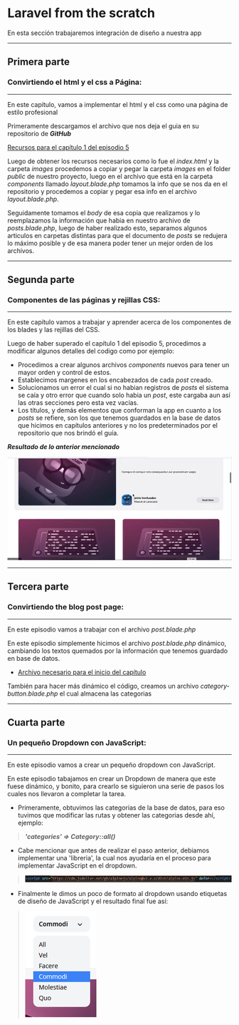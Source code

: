 # Laravel from the scratch

En esta sección trabajaremos integración de diseño a nuestra app

--------------------------------------------------------

## **Primera parte**
### Convirtiendo el html y el css a Página:
--------------------------------------------------------
En este capítulo, vamos a implementar el html y el css como una página de estilo profesional

Primeramente descargamos el archivo que nos deja el guia en su repositorio de ***GitHub***

[Recursos para el capítulo 1 del episodio 5]('https://github.com/laracasts/Laravel-From-Scratch-HTML-CSS')

Luego de obtener los recursos necesarios como lo fue el *index.html* y la carpeta *images* procedemos a copiar y pegar la carpeta *images* en el folder *public* de nuestro proyecto, luego en el archivo que está en la carpeta *components* llamado *layout.blade.php* tomamos la info que se nos da en el repositorio y procedemos a copiar y pegar esa info en el archivo *layout.blade.php*.

Seguidamente tomamos el *body* de esa copia que realizamos y lo reemplazamos la información que habia en nuestro archivo de *posts.blade.php*, luego de haber realizado esto, separamos algunos articulos en carpetas distintas para que el documento de *posts* se redujera lo máximo posible y de esa manera poder tener un mejor orden de los archivos.

--------------------------------------------------------

## **Segunda parte**
### Componentes de las páginas y rejillas CSS:
--------------------------------------------------------

En este capítulo vamos a trabajar y aprender acerca de los componentes de los blades y las rejillas del CSS.

Luego de haber superado el capítulo 1 del episodio 5, procedimos a modificar algunos detalles del codigo como por ejemplo:

* Procedimos a crear algunos archivos *components* nuevos para tener un mayor orden y control de estos.
* Establecimos margenes en los encabezados de cada *post* creado.
* Solucionamos un error el cual si no habian registros de *posts* el sistema se caía y otro error que cuando solo habia un *post*, este cargaba aun así las otras secciones pero esta vez vacías.
* Los títulos, y demás elementos que conforman la app en cuanto a los *posts* se refiere, son los que tenemos guardados en la base de datos que hicimos en capítulos anteriores y no los predeterminados por el repositorio que nos brindó el guía.

***Resultado de lo anterior mencionado***

![text image](../img/imagen66.png)

--------------------------------------------------------

## **Tercera parte**
### Convirtiendo the blog post page:
--------------------------------------------------------

En este episodio vamos a trabajar con el archivo *post.blade.php*

En este episodio simplemente hicimos el archivo *post.blade.php* dinámico, cambiando los textos quemados por la información que tenemos guardado en base de datos.

- [Archivo necesario para el inicio del capítulo]("https://github.com/laracasts/Laravel-From-Scratch-HTML-CSS/blob/main/post.html")

También para hacer más dinámico el código, creamos un archivo *category-button.blade.php* el cual almacena las categorias

--------------------------------------------------------

## **Cuarta parte**
### Un pequeño Dropdown con JavaScript:
--------------------------------------------------------

En este episodio vamos a crear un pequeño dropdown con JavaScript.

En este episodio tabajamos en crear un Dropdown de manera que este fuese dinámico, y bonito, para crearlo se siguieron una serie de pasos los cuales nos llevaron a completar la tarea.

- Primeramente, obtuvimos las categorias de la base de datos, para eso tuvimos que modificar las rutas y obtener las categorias desde ahí, ejemplo:

> ***'categories' => Category::all()***

- Cabe mencionar que antes de realizar el paso anterior, debiamos implementar una 'libreria', la cual nos ayudaría en el proceso para implementar JavaScript en el dropdown.

> ![text image](../img/imagen67.png)

- Finalmente le dimos un poco de formato al dropdown usando etiquetas de diseño de JavaScript y el resultado final fue así:

>![text image](../img/imagen68.png)



